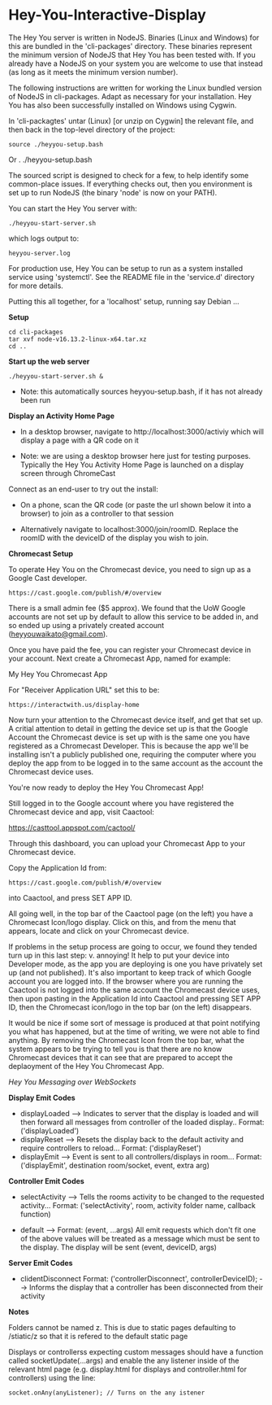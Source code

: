 # Hey-You-Interactive-Display

The Hey You server is written in NodeJS. Binaries (Linux and Windows)
for this are bundled in the 'cli-packages' directory.  These
binaries represent the minimum version of NodeJS that Hey You
has been tested with.  If you already have a NodeJS on your
system you are welcome to use that instead (as long as it
meets the minimum version number).

The following instructions are written for working the Linux bundled
version of NodeJS in cli-packages.  Adapt as necessary for your
installation.  Hey You has also been successfully installed
on Windows using Cygwin.

In 'cli-packagtes' untar (Linux) [or unzip on Cygwin] the relevant file,
and then back in the top-level directory of the project:

    source ./heyyou-setup.bash
Or
    . ./heyyou-setup.bash

The sourced script is designed to check for a few, to help identify some
common-place issues.  If everything checks out, then you environment
is set up to run NodeJS (the binary 'node' is now on your PATH).

You can start the Hey You server with:

    ./heyyou-start-server.sh

which logs output to:

    heyyou-server.log

For production use, Hey You can be setup to run as a system installed
service using 'systemctl'.  See the README file in the 'service.d'
directory for more details.

Putting this all together, for a 'localhost' setup, running say
Debian ...

**Setup**

    cd cli-packages
    tar xvf node-v16.13.2-linux-x64.tar.xz
    cd ..

**Start up the web server**

    ./heyyou-start-server.sh &

  * Note: this automatically sources heyyou-setup.bash, if it has not already
    been run

**Display an Activity Home Page**

  * In a desktop browser, navigate to http://localhost:3000/activiy
    which will display a page with a QR code on it

  * Note: we are using a desktop browser here just for testing
    purposes.  Typically the Hey You Activity Home Page is launched on a
    display screen through ChromeCast
  
Connect as an end-user to try out the install:

  * On a phone, scan the QR code (or paste the url shown below it into
    a browser) to join as a controller to that session

  * Alternatively navigate to localhost:3000/join/roomID. Replace the
    roomID with the deviceID of the display you wish to join.

**Chromecast Setup**

To operate Hey You on the Chromecast device, you need to sign up
as a Google Cast developer.

    https://cast.google.com/publish/#/overview
    
There is a small admin fee ($5 approx).  We found that the UoW Google
accounts are not set up by default to allow this service to be added
in, and so ended up using a privately created account
(heyyouwaikato@gmail.com).

Once you have paid the fee, you can register your Chromecast device in
your account.  Next create a Chromecast App, named for example:

  My Hey You Chromecast App

For "Receiver Application URL" set this to be:

    https://interactwith.us/display-home

Now turn your attention to the Chromecast device itself, and
get that set up. A critial attention to detail in getting
the device set up is that the Google Account the Chromecast
device is set up with is the same one you have registered
as a Chromecast Developer.  This is because the app we'll
be installing isn't a publicly published one, requiring
the computer where you deploy the app from to be logged
in to the same account as the account the Chromecast
device uses.

You're now ready to deploy the Hey You Chromecast App!

Still logged in to the Google account where you have
registered the Chromecast device and app, visit Caactool:

  https://casttool.appspot.com/cactool/

Through this dashboard, you can upload your Chromecast App
to your Chromecast device.

Copy the Application Id from:

    https://cast.google.com/publish/#/overview

into Caactool, and press SET APP ID.

All going well, in the top bar of the Caactool page (on the left) you
have a Chromecast Icon/logo display.  Click on this, and from the menu
that appears, locate and click on your Chromecast device.

If problems in the setup process are going to occur, we found they
tended turn up in this last step: v. annoying!  It help to put your
device into Developer mode, as the app you are deploying is one you
have privately set up (and not published).  It's also important
to keep track of which Google account you are logged into.  If the
browser where you are running the Caactool is not logged into the
same account the Chromecast device uses, then upon pasting
in the Application Id into Caactool and pressing SET APP ID, then
the Chromecast icon/logo in the top bar (on the left) disappears.

It would be nice if some sort of message is produced at that point
notifying you what has happened, but at the time of writing, we
were not able to find anything.  By removing the Chromecast
Icon from the top bar, what the system appears to be trying
to tell you is that there are no know Chromecast devices that
it can see that are prepared to accept the deplaoyment of
the Hey You Chromecast App.


*Hey You Messaging over WebSockets*

**Display Emit Codes**

- displayLoaded --> Indicates to server that the display is loaded and will then forward all messages from controller of the loaded display.. Format: ('displayLoaded')
- displayReset  --> Resets the display back to the default activity and require controllers to reload... Format: ('displayReset')
- displayEmit   --> Event is sent to all controllers/displays in room... Format: ('displayEmit', destination room/socket, event, extra arg)

**Controller Emit Codes**

- selectActivity --> Tells the rooms activity to be changed to the requested activity... Format: ('selectActivity', room, activity folder name, callback function)

- default --> Format: (event, ...args)
All emit requests which don't fit one of the above values will be treated as a message which must be sent to the display.
The display will be sent (event, deviceID, args)

**Server Emit Codes**
- clidentDisconnect Format: ('controllerDisconnect', controllerDeviceID); --> Informs the display that a controller has been disconnected from their activity

**Notes**

Folders cannot be named z. This is due to static pages defaulting to /stiatic/z so that it is refered to the default static page

Displays or controllerss expecting custom messages should have a function called socketUpdate(...args) and enable the any listener inside of the relevant
html page (e.g. display.html for displays and controller.html for controllers) using the line: 

    socket.onAny(anyListener); // Turns on the any istener

